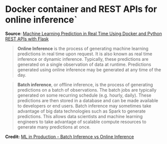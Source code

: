  #  Docker container and REST APIs for online inference`

**Source**: [Machine Learning Prediction in Real Time Using Docker and Python REST APIs with Flask](https://towardsdatascience.com/machine-learning-prediction-in-real-time-using-docker-and-python-rest-apis-with-flask-4235aa2395eb)

> **Online Inference** is the process of generating machine learning predictions in real time upon request. It is also known as real time inference or dynamic inference. Typically, these predictions are generated on a single observation of data at runtime. Predictions generated using online inference may be generated at any time of the day.

> **Batch inference**, or offline inference, is the process of generating predictions on a batch of observations. The batch jobs are typically generated on some recurring schedule (e.g. hourly, daily). These predictions are then stored in a database and can be made available to developers or end users. Batch inference may sometimes take advantage of big data technologies such as Spark to generate predictions. This allows data scientists and machine learning engineers to take advantage of scalable compute resources to generate many predictions at once.

**Credit:** [ML in Production - Batch Inference vs Online Inference](https://mlinproduction.com/batch-inference-vs-online-inference/)